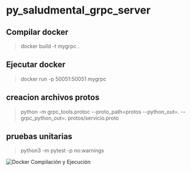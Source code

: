 # py_saludmental_grpc_server

## Compilar docker

> docker build -t mygrpc .

## Ejecutar docker

> docker run -p 50051:50051 mygrpc


## creacion archivos protos
> python -m grpc_tools.protoc --proto_path=protos --python_out=. --grpc_python_out=. protos/servicio.proto 

## pruebas unitarias
> python3 -m pytest  -p no:warnings


![Docker Compilación y Ejecución](https://github.com/SuperDesarroll/py_saludmental_grpc_server/blob/main/servidor/server/2023-04-21-18-41-04.gif "Docker Compilación y Ejecución")
